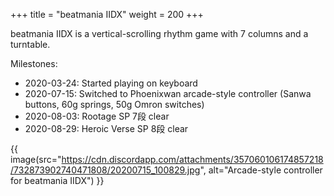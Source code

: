 +++
title = "beatmania IIDX"
weight = 200
+++

beatmania IIDX is a vertical-scrolling rhythm game with 7 columns and a turntable.

Milestones:
- 2020-03-24: Started playing on keyboard 
- 2020-07-15: Switched to Phoenixwan arcade-style controller (Sanwa buttons, 60g springs, 50g Omron switches)
- 2020-08-03: Rootage SP 7段 clear
- 2020-08-29: Heroic Verse SP 8段 clear

{{ image(src="https://cdn.discordapp.com/attachments/357060106174857218/732873902740471808/20200715_100829.jpg", alt="Arcade-style controller for beatmania IIDX") }}
